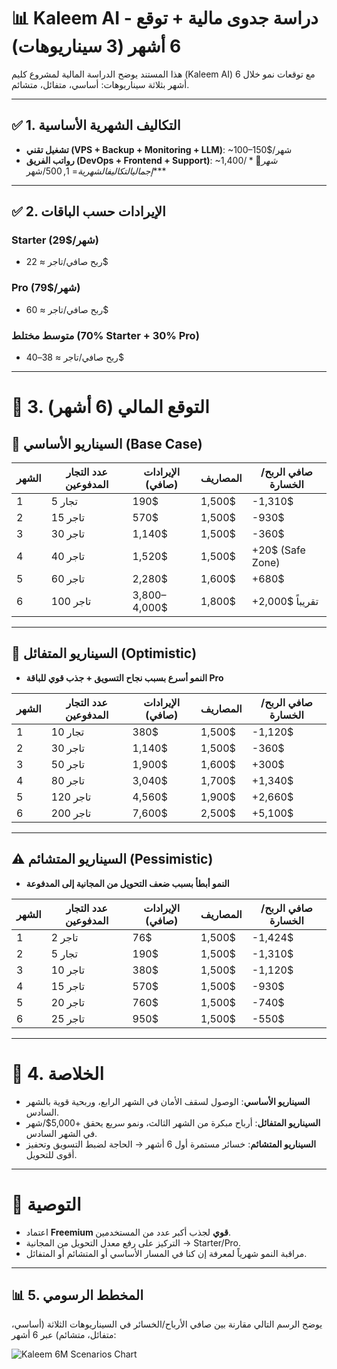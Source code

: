 # 📊 Kaleem AI - دراسة جدوى مالية + توقع 6 أشهر (3 سيناريوهات)

هذا المستند يوضح الدراسة المالية لمشروع كليم (Kaleem AI) مع توقعات نمو خلال 6 أشهر بثلاثة سيناريوهات: أساسي، متفائل، متشائم.

---

## ✅ 1. التكاليف الشهرية الأساسية
- **تشغيل تقني (VPS + Backup + Monitoring + LLM)**: ~100–150$/شهر  
- **رواتب الفريق (DevOps + Frontend + Support)**: ~1,400$/شهر  
📌 **إجمالي التكاليف الشهرية = ~1,500$/شهر**  

---

## ✅ 2. الإيرادات حسب الباقات
### Starter (29$/شهر)
- ربح صافي/تاجر ≈ 22$  

### Pro (79$/شهر)
- ربح صافي/تاجر ≈ 60$  

### متوسط مختلط (70% Starter + 30% Pro)
- ربح صافي/تاجر ≈ 38–40$  

---

# 🚀 3. التوقع المالي (6 أشهر)

## 🎯 السيناريو الأساسي (Base Case)
| الشهر | عدد التجار المدفوعين | الإيرادات (صافي) | المصاريف | صافي الربح/الخسارة |
|-------|----------------------|------------------|----------|---------------------|
| 1     | 5 تجار               | 190$             | 1,500$   | -1,310$             |
| 2     | 15 تاجر              | 570$             | 1,500$   | -930$               |
| 3     | 30 تاجر              | 1,140$           | 1,500$   | -360$               |
| 4     | 40 تاجر              | 1,520$           | 1,500$   | +20$ (Safe Zone)    |
| 5     | 60 تاجر              | 2,280$           | 1,600$   | +680$               |
| 6     | 100 تاجر             | 3,800–4,000$     | 1,800$   | +2,000$ تقريباً     |

---

## 🚀 السيناريو المتفائل (Optimistic)
- **النمو أسرع بسبب نجاح التسويق + جذب قوي للباقة Pro**  

| الشهر | عدد التجار المدفوعين | الإيرادات (صافي) | المصاريف | صافي الربح/الخسارة |
|-------|----------------------|------------------|----------|---------------------|
| 1     | 10 تجار              | 380$             | 1,500$   | -1,120$             |
| 2     | 30 تاجر              | 1,140$           | 1,500$   | -360$               |
| 3     | 50 تاجر              | 1,900$           | 1,600$   | +300$               |
| 4     | 80 تاجر              | 3,040$           | 1,700$   | +1,340$             |
| 5     | 120 تاجر             | 4,560$           | 1,900$   | +2,660$             |
| 6     | 200 تاجر             | 7,600$           | 2,500$   | +5,100$             |

---

## ⚠️ السيناريو المتشائم (Pessimistic)
- **النمو أبطأ بسبب ضعف التحويل من المجانية إلى المدفوعة**  

| الشهر | عدد التجار المدفوعين | الإيرادات (صافي) | المصاريف | صافي الربح/الخسارة |
|-------|----------------------|------------------|----------|---------------------|
| 1     | 2 تاجر               | 76$              | 1,500$   | -1,424$             |
| 2     | 5 تجار               | 190$             | 1,500$   | -1,310$             |
| 3     | 10 تاجر              | 380$             | 1,500$   | -1,120$             |
| 4     | 15 تاجر              | 570$             | 1,500$   | -930$               |
| 5     | 20 تاجر              | 760$             | 1,500$   | -740$               |
| 6     | 25 تاجر              | 950$             | 1,500$   | -550$               |

---

# 📝 4. الخلاصة
- **السيناريو الأساسي**: الوصول لسقف الأمان في الشهر الرابع، وربحية قوية بالشهر السادس.  
- **السيناريو المتفائل**: أرباح مبكرة من الشهر الثالث، ونمو سريع يحقق +5,000$/شهر في الشهر السادس.  
- **السيناريو المتشائم**: خسائر مستمرة أول 6 أشهر → الحاجة لضبط التسويق وتحفيز أقوى للتحويل.  

---

# 🎯 التوصية
- اعتماد **Freemium قوي** لجذب أكبر عدد من المستخدمين.  
- التركيز على رفع معدل التحويل من المجانية → Starter/Pro.  
- مراقبة النمو شهرياً لمعرفة إن كنا في المسار الأساسي أو المتشائم أو المتفائل.  

---
## 📊 5. المخطط الرسومي
يوضح الرسم التالي مقارنة بين صافي الأرباح/الخسائر في السيناريوهات الثلاثة (أساسي، متفائل، متشائم) عبر 6 أشهر:

![Kaleem 6M Scenarios Chart](Kaleem-6M-Scenarios-Chart.png)
